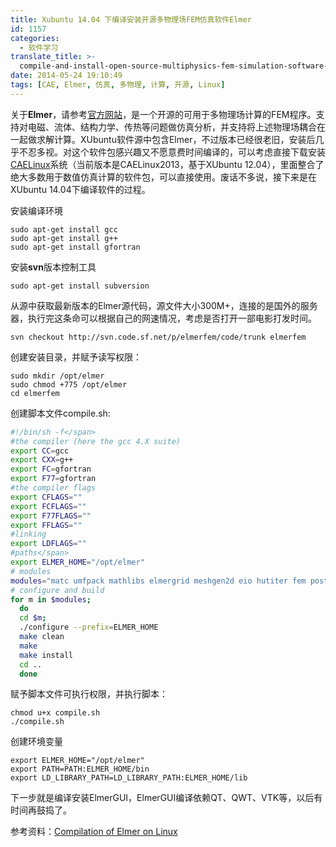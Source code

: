 ```yaml
---
title: Xubuntu 14.04 下编译安装开源多物理场FEM仿真软件Elmer
id: 1157
categories:
  - 软件学习
translate_title: >-
  compile-and-install-open-source-multiphysics-fem-simulation-software-elmer-under-xubuntu-1404
date: 2014-05-24 19:10:49
tags: [CAE, Elmer, 仿真, 多物理, 计算, 开源, Linux]
---
```


关于**Elmer**，请参考[官方网站](http://www.csc.fi/english/pages/elmer/index_html)，是一个开源的可用于多物理场计算的FEM程序。支持对电磁、流体、结构力学、传热等问题做仿真分析，并支持将上述物理场耦合在一起做求解计算。XUbuntu软件源中包含Elmer，不过版本已经很老旧，安装后几乎不忍多视。对这个软件包感兴趣又不愿意费时间编译的，可以考虑直接下载安装[CAELinux](http://www.caelinux.com/CMS/)系统（当前版本是CAELinux2013，基于XUbuntu 12.04），里面整合了绝大多数用于数值仿真计算的软件包，可以直接使用。废话不多说，接下来是在XUbuntu 14.04下编译软件的过程。

安装编译环境

```shell
sudo apt-get install gcc
sudo apt-get install g++
sudo apt-get install gfortran
```

安装**svn**版本控制工具

```shell
sudo apt-get install subversion
```

从源中获取最新版本的Elmer源代码，源文件大小300M+，连接的是国外的服务器，执行完这条命可以根据自己的网速情况，考虑是否打开一部电影打发时间。

```shell
svn checkout http://svn.code.sf.net/p/elmerfem/code/trunk elmerfem
```

创建安装目录，并赋予读写权限：

```shell
sudo mkdir /opt/elmer
sudo chmod +775 /opt/elmer
cd elmerfem
```

创建脚本文件compile.sh:

```sh
#!/bin/sh -f</span>
#the compiler (here the gcc 4.X suite)
export CC=gcc
export CXX=g++
export FC=gfortran
export F77=gfortran
#the compiler flags
export CFLAGS=""
export FCFLAGS=""
export F77FLAGS=""
export FFLAGS=""
#linking
export LDFLAGS=""
#paths</span>
export ELMER_HOME="/opt/elmer"
# modules
modules="matc umfpack mathlibs elmergrid meshgen2d eio hutiter fem post"
# configure and build
for m in $modules;
  do
  cd $m;
  ./configure --prefix=ELMER_HOME
  make clean
  make
  make install
  cd ..
  done
```

赋予脚本文件可执行权限，并执行脚本：

```shell 
chmod u+x compile.sh
./compile.sh
```

创建环境变量

```shell 
export ELMER_HOME="/opt/elmer"
export PATH=PATH:ELMER_HOME/bin
export LD_LIBRARY_PATH=LD_LIBRARY_PATH:ELMER_HOME/lib
```

下一步就是编译安装ElmerGUI，ElmerGUI编译依赖QT、QWT、VTK等，以后有时间再鼓捣了。

参考资料：[Compilation of Elmer on Linux](http://www.elmerfem.org/elmerwiki/index.php?title=Compilation_of_Elmer_on_Linux "Compilation_of_Elmer_on_Linux")